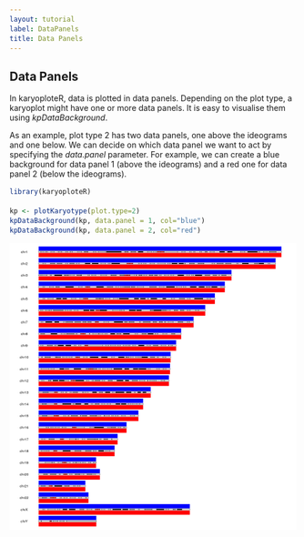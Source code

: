 ```yaml
---
layout: tutorial
label: DataPanels
title: Data Panels
---
```





## Data Panels

In karyoploteR, data is plotted in data panels. Depending on the plot type, a 
karyoplot might have one or more data panels. It is easy to visualise them using 
_kpDataBackground_. 

As an example, plot type 2 has two data panels, one above the ideograms and one
below. We can decide on which data panel we want to act by specifying the
_data.panel_ parameter. For example, we can create a blue background for data 
panel 1 (above the ideograms) and a red one for data panel 2 (below the ideograms).


```r
library(karyoploteR)

kp <- plotKaryotype(plot.type=2)
kpDataBackground(kp, data.panel = 1, col="blue")
kpDataBackground(kp, data.panel = 2, col="red")
```

![plot of chunk Figure1](images//Figure1-1.png)



